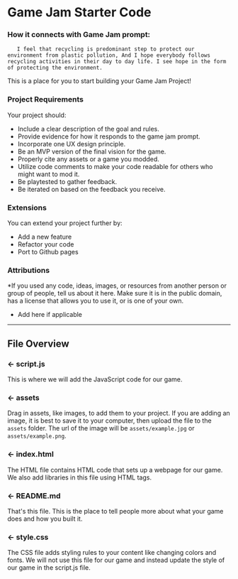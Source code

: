 # Game Jam Starter Code

### How it connects with Game Jam prompt:
       I feel that recycling is predominant step to protect our environment from plastic pollution, And I hope everybody follows recycling activities in their day to day life. I see hope in the form of protecting the environment.

       
This is a place for you to start building your Game Jam Project!

### Project Requirements
Your project should:
- Include a clear description of the goal and rules. 
- Provide evidence for how it responds to the game jam prompt.
- Incorporate one UX design principle.
- Be an MVP version of the final vision for the game. 
- Properly cite any assets or a game you modded.
- Utilize code comments to make your code readable for others who might want to mod it. 
- Be playtested to gather feedback.
- Be iterated on based on the feedback you receive.


### Extensions
You can extend your project further by:
- Add a new feature
- Refactor your code
- Port to Github pages

###  Attributions
*If you used any code, ideas, images, or resources from another person or group of people, tell us about it here. Make sure it is in the public domain, has a license that allows you to use it, or is one of your own.
- Add here if applicable

---

## File Overview

### ← script.js

This is where we will add the JavaScript code for our game.

### ← assets

Drag in assets, like images, to add them to your project. If you are adding an image, it is best to save it to your computer, then upload the file to the `assets` folder. The url of the image will be `assets/example.jpg` or `assets/example.png`.

### ← index.html

The HTML file contains HTML code that sets up a webpage for our game. We also add libraries in this file using HTML tags.

### ← README.md

That's this file. This is the place to tell people more about what your game does and how you built it. 

### ← style.css

The CSS file adds styling rules to your content like changing colors and fonts. We will not use this file for our game and instead update the style of our game in the script.js file.  

